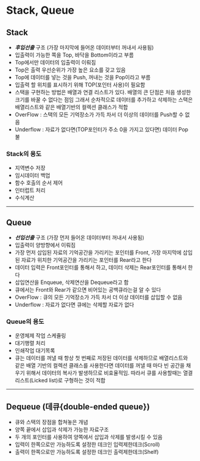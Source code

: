 # Stack, Queue

## Stack

- ***후입선출*** 구조 (가장 마지막에 들어온 데이터부터 꺼내서 사용됨)
- 입출력이 가능한 쪽을 Top, 바닥을 Bottom이라고 부름
- Top에서만 데이터의 입출력이 이뤄짐
- Top은 출력 우선순위가 가장 높은 요소를 갖고 있음
- Top에 데이터를 넣는 것을 Push, 꺼내는 것을 Pop이라고 부름
- 입출력 할 위치를 표시하기 위해 TOP(포인터 사용)이 필요함
- 스택을 구현하는 방법은 배열과 연결 리스트가 있다. 배열의 큰 단점은 처음 생성한 크기를 바꿀 수 없다는 점임 그래서 순차적으로 데이터를 추가하고 삭제하는 스택은 배열리스트와 같은 배열기반의 컬렉션 클래스가 적합
- OverFlow : 스택의 모든 기억장소가 가득 차서 더 이상의 데이터를 Push할 수 없음
- Underflow : 자료가 없다면(TOP포인터가 주소 0을 가지고 있다면) 데이터 Pop 불

### Stack의 용도

- 지역변수 저장
- 임시데이터 백업
- 함수 호출의 순서 제어
- 인터럽트 처리
- 수식계산

---

## Queue

-  ***선입선출*** 구조 (가장 먼저 들어온 데이터부터 꺼내서 사용됨)
-  입출력이 양방향에서 이뤄짐
-  가장 먼저 삽입된 자료의 기억공간을 가리키는 포인터를 Front, 가장 마지막에 삽입된 자료가 위치한 기억공간을 가리키는 포인터를 Rear라고 한다
-  데이터 입력은 Front포인터를 통해서 하고, 데이터 삭제는 Rear포인터를 통해서 한다
-  삽입연산을 Enqueue, 삭제연산을 Dequeue라고 함
-  큐에서는 Front와 Rear가 같으면 비어있는 공백큐라는걸 알 수 있다
-  OverFlow : 큐의 모든 기억장소가 가득 차서 더 이상 데이터를 삽입할 수 없음
-  Underflow : 자료가 없다면 큐에는 삭제할 자료가 없다

### Queue의 용도

- 운영체제 작업 스케쥴링
- 대기행렬 처리
- 인쇄작업 대기목록
- 큐는 데이터를 꺼낼 때 항상 첫 번째로 저장된 데이터를 삭제하므로 배열리스트와 같은 배열 기반의 컬렉션 클래스를 사용한다면 데이터를 꺼낼 때 마다 빈 공간을 채우기 위해서 데이터의 복사가 발생하므로 비효율적임. 따라서 큐를 사용할때는 열결 리스트(Licked list)로 구형하는 것이 적합

---

## Dequeue (데큐{double-ended queue})

- 큐와 스택의 장점을 합쳐놓은 개념
- 양쪽 끝에서 삽입과 삭제가 가능한 자료구조
- 두 개의 포인터를 사용하여 양쪽에서 삽입과 삭제를 발생시킬 수 있음
- 입력이 한쪽으로만 가능하도록 설정한 데크인 입력제한데크(Scroll)
- 출력이 한쪽으로만 가능하도록 설정한 데크인 출력제한데크(Shelf)
